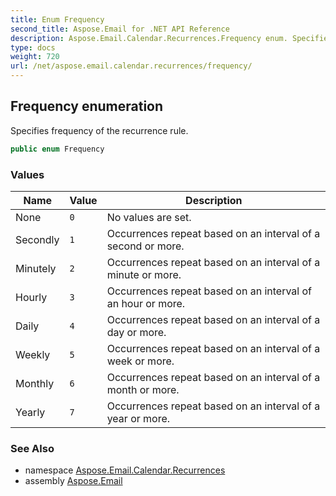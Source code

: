 ```yaml
---
title: Enum Frequency
second_title: Aspose.Email for .NET API Reference
description: Aspose.Email.Calendar.Recurrences.Frequency enum. Specifies frequency of the recurrence rule
type: docs
weight: 720
url: /net/aspose.email.calendar.recurrences/frequency/
---
```

## Frequency enumeration

Specifies frequency of the recurrence rule.

```csharp
public enum Frequency
```

### Values

| Name | Value | Description |
| --- | --- | --- |
| None | `0` | No values are set. |
| Secondly | `1` | Occurrences repeat based on an interval of a second or more. |
| Minutely | `2` | Occurrences repeat based on an interval of a minute or more. |
| Hourly | `3` | Occurrences repeat based on an interval of an hour or more. |
| Daily | `4` | Occurrences repeat based on an interval of a day or more. |
| Weekly | `5` | Occurrences repeat based on an interval of a week or more. |
| Monthly | `6` | Occurrences repeat based on an interval of a month or more. |
| Yearly | `7` | Occurrences repeat based on an interval of a year or more. |

### See Also

* namespace [Aspose.Email.Calendar.Recurrences](../../aspose.email.calendar.recurrences/)
* assembly [Aspose.Email](../../)


